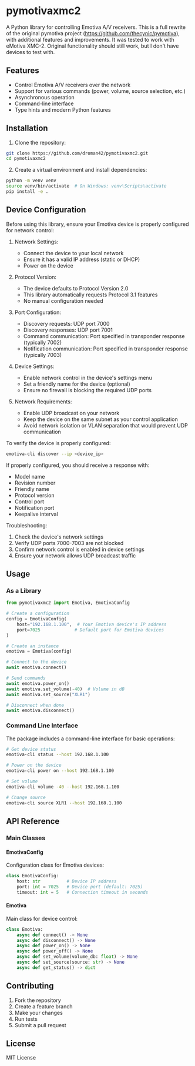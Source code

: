 # pymotivaxmc2

A Python library for controlling Emotiva A/V receivers.
This is a full rewrite of the original pymotiva project (https://github.com/thecynic/pymotiva), with additional features and improvements.
It was tested to work with eMotiva XMC-2. Original functionality should still work, but I don't have devices to test with.

## Features

- Control Emotiva A/V receivers over the network
- Support for various commands (power, volume, source selection, etc.)
- Asynchronous operation
- Command-line interface
- Type hints and modern Python features

## Installation

1. Clone the repository:
```bash
git clone https://github.com/droman42/pymotivaxmc2.git
cd pymotivaxmc2
```

2. Create a virtual environment and install dependencies:
```bash
python -m venv venv
source venv/bin/activate  # On Windows: venv\Scripts\activate
pip install -e .
```

## Device Configuration

Before using this library, ensure your Emotiva device is properly configured for network control:

1. Network Settings:
   - Connect the device to your local network
   - Ensure it has a valid IP address (static or DHCP)
   - Power on the device

2. Protocol Version:
   - The device defaults to Protocol Version 2.0
   - This library automatically requests Protocol 3.1 features
   - No manual configuration needed

3. Port Configuration:
   - Discovery requests: UDP port 7000
   - Discovery responses: UDP port 7001
   - Command communication: Port specified in transponder response (typically 7002)
   - Notification communication: Port specified in transponder response (typically 7003)

4. Device Settings:
   - Enable network control in the device's settings menu
   - Set a friendly name for the device (optional)
   - Ensure no firewall is blocking the required UDP ports

5. Network Requirements:
   - Enable UDP broadcast on your network
   - Keep the device on the same subnet as your control application
   - Avoid network isolation or VLAN separation that would prevent UDP communication

To verify the device is properly configured:
```bash
emotiva-cli discover --ip <device_ip>
```

If properly configured, you should receive a response with:
- Model name
- Revision number
- Friendly name
- Protocol version
- Control port
- Notification port
- Keepalive interval

Troubleshooting:
1. Check the device's network settings
2. Verify UDP ports 7000-7003 are not blocked
3. Confirm network control is enabled in device settings
4. Ensure your network allows UDP broadcast traffic

## Usage

### As a Library

```python
from pymotivaxmc2 import Emotiva, EmotivaConfig

# Create a configuration
config = EmotivaConfig(
    host="192.168.1.100",  # Your Emotiva device's IP address
    port=7025             # Default port for Emotiva devices
)

# Create an instance
emotiva = Emotiva(config)

# Connect to the device
await emotiva.connect()

# Send commands
await emotiva.power_on()
await emotiva.set_volume(-40)  # Volume in dB
await emotiva.set_source("XLR1")

# Disconnect when done
await emotiva.disconnect()
```

### Command Line Interface

The package includes a command-line interface for basic operations:

```bash
# Get device status
emotiva-cli status --host 192.168.1.100

# Power on the device
emotiva-cli power on --host 192.168.1.100

# Set volume
emotiva-cli volume -40 --host 192.168.1.100

# Change source
emotiva-cli source XLR1 --host 192.168.1.100
```

## API Reference

### Main Classes

#### EmotivaConfig

Configuration class for Emotiva devices:

```python
class EmotivaConfig:
    host: str          # Device IP address
    port: int = 7025   # Device port (default: 7025)
    timeout: int = 5   # Connection timeout in seconds
```

#### Emotiva

Main class for device control:

```python
class Emotiva:
    async def connect() -> None
    async def disconnect() -> None
    async def power_on() -> None
    async def power_off() -> None
    async def set_volume(volume_db: float) -> None
    async def set_source(source: str) -> None
    async def get_status() -> dict
```

## Contributing

1. Fork the repository
2. Create a feature branch
3. Make your changes
4. Run tests
5. Submit a pull request

## License

MIT License 